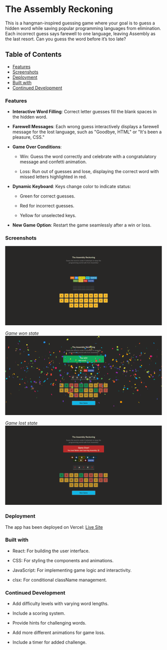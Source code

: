 # The Assembly Reckoning

This is a hangman-inspired guessing game where your goal is to guess a hidden word while saving popular programming languages from elimination. Each incorrect guess says farewell to one language, leaving Assembly as the last resort. Can you guess the word before it’s too late?

## Table of Contents

- [Features](#features)
- [Screenshots](#screenshots)
- [Deployment](#deployment)
- [Built with](#built-with)
- [Continued Development](#continued-development)

### Features

- **Interactive Word Filling**: Correct letter guesses fill the blank spaces in the hidden word.

- **Farewell Messages**: Each wrong guess interactively displays a farewell message for the lost language, such as "Goodbye, HTML" or "It's been a pleasure, CSS."

- **Game Over Conditions**:

  - Win: Guess the word correctly and celebrate with a congratulatory message and confetti animation.

  - Loss: Run out of guesses and lose, displaying the correct word with missed letters highlighted in red.

- **Dynamic Keyboard**: Keys change color to indicate status:

  - Green for correct guesses.

  - Red for incorrect guesses.

  - Yellow for unselected keys.

- **New Game Option**: Restart the game seamlessly after a win or loss.

### Screenshots 

![alt text](<public/site preview.png>)

*Game won state*
![alt text](<public/game won state view.png>)

*Game lost state*
![alt text](<public/game lost state view.png>)

### Deployment

The app has been deployed on Vercel: [Live Site](https://assembly-reckoning.vercel.app/)

### Built with

- React: For building the user interface.

- CSS: For styling the components and animations.

- JavaScript: For implementing game logic and interactivity.

- clsx: For conditional className management.

### Continued Development

- Add difficulty levels with varying word lengths.

- Include a scoring system.

- Provide hints for challenging words.

- Add more different animations for game loss.

- Include a timer for added challenge.
